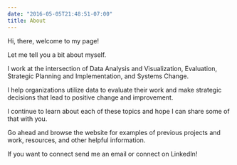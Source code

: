 ```yaml
---
date: "2016-05-05T21:48:51-07:00"
title: About
---
```


Hi, there, welcome to my page!

Let me tell you a bit about myself.

I work at the intersection of Data Analysis and Visualization, Evaluation, Strategic Planning and Implementation, and Systems Change. 

I help organizations utilize data to evaluate their work and make strategic decisions that lead to positive change and improvement.

I continue to learn about each of these topics and hope I can share some of that with you. 

Go ahead and browse the website for examples of previous projects and work, resources, and other helpful information. 

If you want to connect send me an email or connect on LinkedIn!